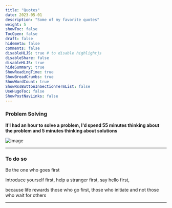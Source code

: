 ```yaml
---
title: "Quotes"
date: 2023-05-01
description: "Some of my favorite quotes"
weight: 5
showToc: false
TocOpen: false
draft: false
hidemeta: false
comments: false
disableHLJS: true # to disable highlightjs
disableShare: false
disableHLJS: true
hideSummary: true
ShowReadingTime: true
ShowBreadCrumbs: true
ShowWordCount: true
ShowRssButtonInSectionTermList: false
UseHugoToc: false
ShowPostNavLinks: false
---
```




### Problem Solving 
**If I had an hour to solve a problem, I'd spend 55 minutes thinking about the problem and 5 minutes thinking about solutions**

![image](https://encrypted-tbn0.gstatic.com/images?q=tbn:ANd9GcQ9O1E3G2sDDMojDmMvMX2h9EloPdjg3o9k-A&usqp=CAU#center)

---
### To do so
Be the one who goes first 

Introduce yourself first, help a stranger first, say hello first, 

because life rewards those who go first, those who initiate and not those who wait for others 

---
